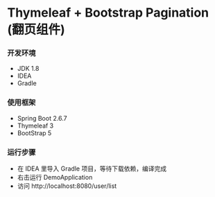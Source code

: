 # Thymeleaf + Bootstrap Pagination (翻页组件)

### 开发环境
- JDK 1.8
- IDEA
- Gradle

### 使用框架
- Spring Boot 2.6.7
- Thymeleaf 3
- BootStrap 5

### 运行步骤
- 在 IDEA 里导入 Gradle 项目，等待下载依赖，编译完成
- 右击运行 DemoApplication
- 访问 http://localhost:8080/user/list
